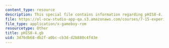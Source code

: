 ```yaml
---
content_type: resource
description: This special file contains information regarding pHIS8-4.
file: https://ol-ocw-studio-app-qa.s3.amazonaws.com/courses/7-15-experimental-molecular-genetics-spring-2015/3d76db68db2fa0bccb3dd2b880c4f43e_pHIS8-4.gb
file_type: application/x-gameboy-rom
resourcetype: Other
title: pHIS8-4.gb
uid: 3d76db68-db2f-a0bc-cb3d-d2b880c4f43e
---
```

